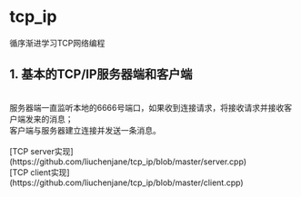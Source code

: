 # tcp_ip
循序渐进学习TCP网络编程

## 1. 基本的TCP/IP服务器端和客户端<br>
<br>
服务器端一直监听本地的6666号端口，如果收到连接请求，将接收请求并接收客户端发来的消息；<br>
客户端与服务器建立连接并发送一条消息。<br>
<br>
[TCP server实现](https://github.com/liuchenjane/tcp_ip/blob/master/server.cpp) <br>
[TCP client实现](https://github.com/liuchenjane/tcp_ip/blob/master/client.cpp) <br>

